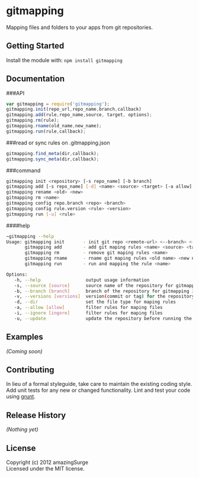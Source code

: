 # gitmapping

Mapping files and folders to your apps from git repositories.

## Getting Started
Install the module with: `npm install gitmapping`

## Documentation
###API 
```javascript
var gitmapping = require('gitmapping');
gitmapping.init(repo_url,repo_name,branch,callback)
gitmapping.add(rule,repo_name,source, target, options);
gitmapping.rm(rule);
gitmapping.rname(old_name,new_name);
gitmapping.run(rule,callback);
```
###read or sync rules on .gitmapping.json
```javascript
gitmapping.find_meta(dir,callback);
gitmapping.sync_meta(dir,callback);
```
###command
```bash
gitmapping init <repository> [-s repo_name] [-b branch]   
gitmapping add [-s repo_name] [-d] <name> <source> <target> [-a allow] [-i ignore] [-v version]
gitmapping rename <old> <new>  
gitmapping rm <name>  
gitmapping config repo.branch <repo> <branch>  
gitmapping config rule.version <rule> <version>  
gitmapping run [-u] <rule>
```
####help
```bash
~gitmapping --help
Usage: gitmapping init       - init git repo <remote-url> <--branch> <--version>           
       gitmapping add        - add git maping rules <name> <source> <target> <allow> <deny>
       gitmapping rm         - remove git maping rules <name>
       gitmapping rname      - rname git maping rules <old name> <new name>
       gitmapping run        - run and mapping the rule <name>

Options:
   -h, --help                 output usage information
   -s, --source [source]      source name of the repository for gitmapping
   -b, --branch [branch]      branch of the repository for gitmapping init
   -v, --versions [versions]  version(commit or tag) for the repository
   -d, --dir                  set the file type for maping rules
   -a, --allow [allow]        filter rules for maping files
   -i, --ignore [ingore]      filter rules for maping files
   -u, --update               update the repository before running the rule
```  


## Examples
_(Coming soon)_

## Contributing
In lieu of a formal styleguide, take care to maintain the existing coding style. Add unit tests for any new or changed functionality. Lint and test your code using [grunt](https://github.com/cowboy/grunt).

## Release History
_(Nothing yet)_

## License
Copyright (c) 2012 amazingSurge  
Licensed under the MIT license.
